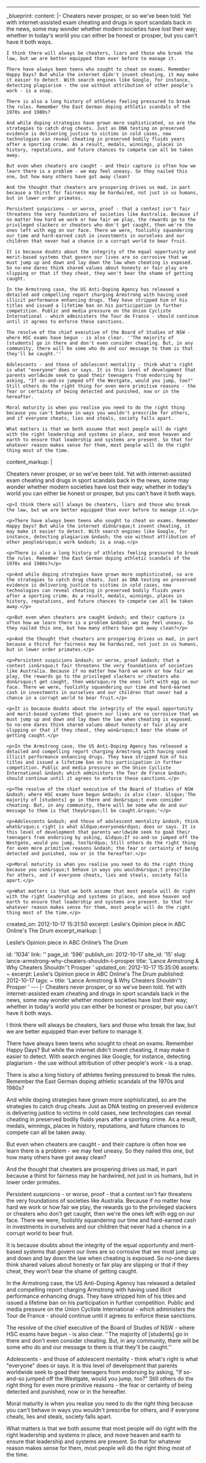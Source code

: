 ---
_blueprint:
  content: |-
    Cheaters never prosper, or so we've been told. Yet with internet-assisted exam cheating and drugs in sport scandals back in the news, some may wonder whether modern societies have lost their way; whether in today's world you can either be honest or prosper, but you can't have it both ways.

    I think there will always be cheaters, liars and those who break the law, but we are better equipped than ever before to manage it.

    There have always been teens who sought to cheat on exams. Remember Happy Days? But while the internet didn't invent cheating, it may make it easier to detect. With search engines like Google, for instance, detecting plagiarism - the use without attribution of other people's work - is a snap.

    There is also a long history of athletes feeling pressured to break the rules. Remember the East German doping athletic scandals of the 1970s and 1980s?

    And while doping strategies have grown more sophisticated, so are the strategies to catch drug cheats. Just as DNA testing on preserved evidence is delivering justice to victims in cold cases, new technologies can reveal cheating in preserved bodily fluids years after a sporting crime. As a result, medals, winnings, places in history, reputations, and future chances to compete can all be taken away.

    But even when cheaters are caught - and their capture is often how we learn there is a problem - we may feel uneasy. So they nailed this one, but how many others have got away clean?

    And the thought that cheaters are prospering drives us mad, in part because a thirst for fairness may be hardwired, not just in us humans, but in lower order primates.

    Persistent suspicions - or worse, proof - that a contest isn't fair threatens the very foundations of societies like Australia. Because if no matter how hard we work or how fair we play, the rewards go to the privileged slackers or cheaters who don't get caught, then we're the ones left with egg on our face. There we were, foolishly squandering our time and hard-earned cash in investments in ourselves and our children that never had a chance in a corrupt world to bear fruit.

    It is because doubts about the integrity of the equal opportunity and merit-based systems that govern our lives are so corrosive that we must jump up and down and lay down the law when cheating is exposed. So no-one dares think shared values about honesty or fair play are slipping or that if they cheat, they won't bear the shame of getting caught.

    In the Armstrong case, the US Anti-Doping Agency has released a detailed and compelling report charging Armstrong with having used illicit performance enhancing drugs. They have stripped him of his titles and issued a lifetime ban on his participation in further competition. Public and media pressure on the Union Cycliste International - which administers the Tour de France - should continue until it agrees to enforce these sanctions.

    The resolve of the chief executive of the Board of Studies of NSW - where HSC exams have begun - is also clear. ''The majority of [students] go in there and don't even consider cheating. But, in any community, there will be some who do and our message to them is that they'll be caught.''

    Adolescents - and those of adolescent mentality - think what's right is what "everyone" does or says. It is this level of development that parents worldwide seek to goad their teenagers from endorsing by asking, "If so-and-so jumped off the Westgate, would you jump, too?" Still others do the right thing for even more primitive reasons - the fear or certainty of being detected and punished, now or in the hereafter.

    Moral maturity is when you realise you need to do the right thing because you can't behave in ways you wouldn't prescribe for others, and if everyone cheats, lies and steals, society falls apart.

    What matters is that we both assume that most people will do right with the right leadership and systems in place, and move heaven and earth to ensure that leadership and systems are present. So that for whatever reason makes sense for them, most people will do the right thing most of the time.
  content_markup: |
    <p>Cheaters never prosper, or so we&rsquo;ve been told. Yet with internet-assisted exam cheating and drugs in sport scandals back in the news, some may wonder whether modern societies have lost their way; whether in today&rsquo;s world you can either be honest or prosper, but you can&rsquo;t have it both ways.</p>

    <p>I think there will always be cheaters, liars and those who break the law, but we are better equipped than ever before to manage it.</p>

    <p>There have always been teens who sought to cheat on exams. Remember Happy Days? But while the internet didn&rsquo;t invent cheating, it may make it easier to detect. With search engines like Google, for instance, detecting plagiarism &ndash; the use without attribution of other people&rsquo;s work &ndash; is a snap.</p>

    <p>There is also a long history of athletes feeling pressured to break the rules. Remember the East German doping athletic scandals of the 1970s and 1980s?</p>

    <p>And while doping strategies have grown more sophisticated, so are the strategies to catch drug cheats. Just as DNA testing on preserved evidence is delivering justice to victims in cold cases, new technologies can reveal cheating in preserved bodily fluids years after a sporting crime. As a result, medals, winnings, places in history, reputations, and future chances to compete can all be taken away.</p>

    <p>But even when cheaters are caught &ndash; and their capture is often how we learn there is a problem &ndash; we may feel uneasy. So they nailed this one, but how many others have got away clean?</p>

    <p>And the thought that cheaters are prospering drives us mad, in part because a thirst for fairness may be hardwired, not just in us humans, but in lower order primates.</p>

    <p>Persistent suspicions &ndash; or worse, proof &ndash; that a contest isn&rsquo;t fair threatens the very foundations of societies like Australia. Because if no matter how hard we work or how fair we play, the rewards go to the privileged slackers or cheaters who don&rsquo;t get caught, then we&rsquo;re the ones left with egg on our face. There we were, foolishly squandering our time and hard-earned cash in investments in ourselves and our children that never had a chance in a corrupt world to bear fruit.</p>

    <p>It is because doubts about the integrity of the equal opportunity and merit-based systems that govern our lives are so corrosive that we must jump up and down and lay down the law when cheating is exposed. So no-one dares think shared values about honesty or fair play are slipping or that if they cheat, they won&rsquo;t bear the shame of getting caught.</p>

    <p>In the Armstrong case, the US Anti-Doping Agency has released a detailed and compelling report charging Armstrong with having used illicit performance enhancing drugs. They have stripped him of his titles and issued a lifetime ban on his participation in further competition. Public and media pressure on the Union Cycliste International &ndash; which administers the Tour de France &ndash; should continue until it agrees to enforce these sanctions.</p>

    <p>The resolve of the chief executive of the Board of Studies of NSW &ndash; where HSC exams have begun &ndash; is also clear. &lsquo;'The majority of [students] go in there and don&rsquo;t even consider cheating. But, in any community, there will be some who do and our message to them is that they&rsquo;ll be caught.&rsquo;'</p>

    <p>Adolescents &ndash; and those of adolescent mentality &ndash; think what&rsquo;s right is what &ldquo;everyone&rdquo; does or says. It is this level of development that parents worldwide seek to goad their teenagers from endorsing by asking, &ldquo;If so-and-so jumped off the Westgate, would you jump, too?&rdquo; Still others do the right thing for even more primitive reasons &ndash; the fear or certainty of being detected and punished, now or in the hereafter.</p>

    <p>Moral maturity is when you realise you need to do the right thing because you can&rsquo;t behave in ways you wouldn&rsquo;t prescribe for others, and if everyone cheats, lies and steals, society falls apart.</p>

    <p>What matters is that we both assume that most people will do right with the right leadership and systems in place, and move heaven and earth to ensure that leadership and systems are present. So that for whatever reason makes sense for them, most people will do the right thing most of the time.</p>
  created_on: 2012-10-17 15:31:50
  excerpt: Leslie's Opinion piece in ABC Online's The Drum
  excerpt_markup: |
    <p>Leslie&rsquo;s Opinion piece in ABC Online&rsquo;s The Drum</p>
  id: '1034'
  link: ''
  page_id: '596'
  publish_on: 2012-10-17
  site_id: '15'
  slug: lance-armstrong-why-cheaters-shouldn-t-prosper
  title: 'Lance Armstrong & Why Cheaters Shouldn''t Prosper '
  updated_on: 2012-10-17 15:35:06
assets: ~
excerpt: Leslie's Opinion piece in ABC Online's The Drum
published: 2012-10-17
tags: ~
title: 'Lance Armstrong & Why Cheaters Shouldn''t Prosper '
--- |-
  Cheaters never prosper, or so we've been told. Yet with internet-assisted exam cheating and drugs in sport scandals back in the news, some may wonder whether modern societies have lost their way; whether in today's world you can either be honest or prosper, but you can't have it both ways.

  I think there will always be cheaters, liars and those who break the law, but we are better equipped than ever before to manage it.

  There have always been teens who sought to cheat on exams. Remember Happy Days? But while the internet didn't invent cheating, it may make it easier to detect. With search engines like Google, for instance, detecting plagiarism - the use without attribution of other people's work - is a snap.

  There is also a long history of athletes feeling pressured to break the rules. Remember the East German doping athletic scandals of the 1970s and 1980s?

  And while doping strategies have grown more sophisticated, so are the strategies to catch drug cheats. Just as DNA testing on preserved evidence is delivering justice to victims in cold cases, new technologies can reveal cheating in preserved bodily fluids years after a sporting crime. As a result, medals, winnings, places in history, reputations, and future chances to compete can all be taken away.

  But even when cheaters are caught - and their capture is often how we learn there is a problem - we may feel uneasy. So they nailed this one, but how many others have got away clean?

  And the thought that cheaters are prospering drives us mad, in part because a thirst for fairness may be hardwired, not just in us humans, but in lower order primates.

  Persistent suspicions - or worse, proof - that a contest isn't fair threatens the very foundations of societies like Australia. Because if no matter how hard we work or how fair we play, the rewards go to the privileged slackers or cheaters who don't get caught, then we're the ones left with egg on our face. There we were, foolishly squandering our time and hard-earned cash in investments in ourselves and our children that never had a chance in a corrupt world to bear fruit.

  It is because doubts about the integrity of the equal opportunity and merit-based systems that govern our lives are so corrosive that we must jump up and down and lay down the law when cheating is exposed. So no-one dares think shared values about honesty or fair play are slipping or that if they cheat, they won't bear the shame of getting caught.

  In the Armstrong case, the US Anti-Doping Agency has released a detailed and compelling report charging Armstrong with having used illicit performance enhancing drugs. They have stripped him of his titles and issued a lifetime ban on his participation in further competition. Public and media pressure on the Union Cycliste International - which administers the Tour de France - should continue until it agrees to enforce these sanctions.

  The resolve of the chief executive of the Board of Studies of NSW - where HSC exams have begun - is also clear. ''The majority of [students] go in there and don't even consider cheating. But, in any community, there will be some who do and our message to them is that they'll be caught.''

  Adolescents - and those of adolescent mentality - think what's right is what "everyone" does or says. It is this level of development that parents worldwide seek to goad their teenagers from endorsing by asking, "If so-and-so jumped off the Westgate, would you jump, too?" Still others do the right thing for even more primitive reasons - the fear or certainty of being detected and punished, now or in the hereafter.

  Moral maturity is when you realise you need to do the right thing because you can't behave in ways you wouldn't prescribe for others, and if everyone cheats, lies and steals, society falls apart.

  What matters is that we both assume that most people will do right with the right leadership and systems in place, and move heaven and earth to ensure that leadership and systems are present. So that for whatever reason makes sense for them, most people will do the right thing most of the time.
